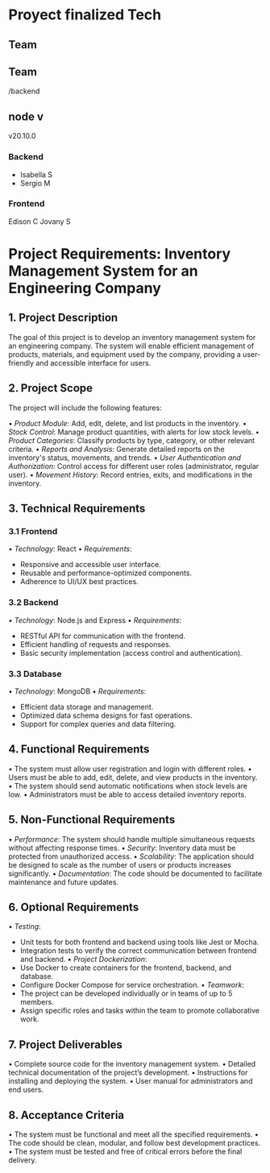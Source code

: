 # Proyect finalized Tech

## Team

## Team

/backend

## node v

v20.10.0

### Backend

- Isabella S
- Sergio M

### Frontend

Edison C
Jovany S

# Project Requirements: Inventory Management System for an Engineering Company

## 1. Project Description

The goal of this project is to develop an inventory management system for an engineering company. The system will enable efficient management of products, materials, and equipment used by the company, providing a user-friendly and accessible interface for users.

## 2. Project Scope

The project will include the following features:

•⁠ ⁠*Product Module*: Add, edit, delete, and list products in the inventory.
•⁠ ⁠*Stock Control*: Manage product quantities, with alerts for low stock levels.
•⁠ ⁠*Product Categories*: Classify products by type, category, or other relevant criteria.
•⁠ ⁠*Reports and Analysis*: Generate detailed reports on the inventory's status, movements, and trends.
•⁠ ⁠*User Authentication and Authorization*: Control access for different user roles (administrator, regular user).
•⁠ ⁠*Movement History*: Record entries, exits, and modifications in the inventory.

## 3. Technical Requirements

### 3.1 Frontend

•⁠ ⁠*Technology*: React
•⁠ ⁠*Requirements*:

- Responsive and accessible user interface.
- Reusable and performance-optimized components.
- Adherence to UI/UX best practices.

### 3.2 Backend

•⁠ ⁠*Technology*: Node.js and Express
•⁠ ⁠*Requirements*:

- RESTful API for communication with the frontend.
- Efficient handling of requests and responses.
- Basic security implementation (access control and authentication).

### 3.3 Database

•⁠ ⁠*Technology*: MongoDB
•⁠ ⁠*Requirements*:

- Efficient data storage and management.
- Optimized data schema designs for fast operations.
- Support for complex queries and data filtering.

## 4. Functional Requirements

•⁠ ⁠The system must allow user registration and login with different roles.
•⁠ ⁠Users must be able to add, edit, delete, and view products in the inventory.
•⁠ ⁠The system should send automatic notifications when stock levels are low.
•⁠ ⁠Administrators must be able to access detailed inventory reports.

## 5. Non-Functional Requirements

•⁠ ⁠*Performance*: The system should handle multiple simultaneous requests without affecting response times.
•⁠ ⁠*Security*: Inventory data must be protected from unauthorized access.
•⁠ ⁠*Scalability*: The application should be designed to scale as the number of users or products increases significantly.
•⁠ ⁠*Documentation*: The code should be documented to facilitate maintenance and future updates.

## 6. Optional Requirements

•⁠ ⁠*Testing*:

- Unit tests for both frontend and backend using tools like Jest or Mocha.
- Integration tests to verify the correct communication between frontend and backend.
  •⁠ ⁠*Project Dockerization*:
- Use Docker to create containers for the frontend, backend, and database.
- Configure Docker Compose for service orchestration.
  •⁠ ⁠*Teamwork*:
- The project can be developed individually or in teams of up to 5 members.
- Assign specific roles and tasks within the team to promote collaborative work.

## 7. Project Deliverables

•⁠ ⁠Complete source code for the inventory management system.
•⁠ ⁠Detailed technical documentation of the project’s development.
•⁠ ⁠Instructions for installing and deploying the system.
•⁠ ⁠User manual for administrators and end users.

## 8. Acceptance Criteria

•⁠ ⁠The system must be functional and meet all the specified requirements.
•⁠ ⁠The code should be clean, modular, and follow best development practices.
•⁠ ⁠The system must be tested and free of critical errors before the final delivery.
